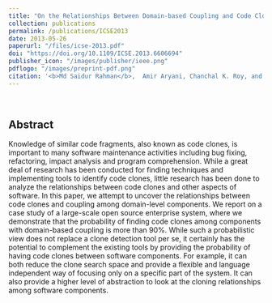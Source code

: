 ```yaml
---
title: "On the Relationships Between Domain-based Coupling and Code Clones: An Exploratory Study"
collection: publications
permalink: /publications/ICSE2013
date: 2013-05-26
paperurl: "/files/icse-2013.pdf"
doi: "https://doi.org/10.1109/ICSE.2013.6606694"
publisher_icon: "/images/publisher/ieee.png"
pdflogo: "/images/preprint-pdf.png"
citation: '<b>Md Saidur Rahman</b>,  Amir Aryani, Chanchal K. Roy, and Fabrizio Perin, &quot;On the Relationships Between Domain-based Coupling and Code Clones: An Exploratory Study&quot;, <i>IEEE/ACM 35th International conference on Software Engineering (<b>ICSE</b>)</i> (NIER Track). pp. 1265-1268, 2013.' 
---
```

<br> 

## Abstract
Knowledge of similar code fragments, also known as code clones, is important to many software maintenance activities including bug fixing, refactoring, impact analysis and program comprehension. While a great deal of research has been conducted for finding techniques and implementing tools to identify code clones, little research has been done to analyze the relationships between code clones and other aspects of software. In this paper, we attempt to uncover the relationships between code clones and coupling among domain-level components. We report on a case study of a large-scale open source enterprise system, where we demonstrate that the probability of finding code clones among components with domain-based coupling is more than 90%. While such a probabilistic view does not replace a clone detection tool per se, it certainly has the potential to complement the existing tools by providing the probability of having code clones between software components. For example, it can both reduce the clone search space and provide a flexible and language independent way of focusing only on a specific part of the system. It can also provide a higher level of abstraction to look at the cloning relationships among software components.